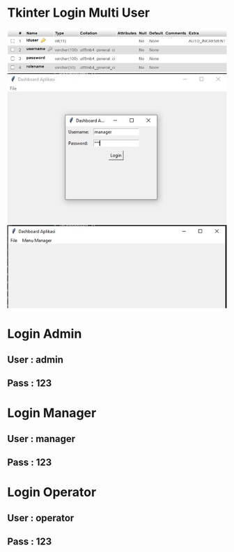 # Tkinter Login Multi User
![Users Table](https://github.com/freddywicaksono/tkinter_login_multiuser/blob/main/tabel_user.jpg)
![Login Form](https://github.com/freddywicaksono/tkinter_login_multiuser/blob/main/dashboard.jpg)
![After Login](https://github.com/freddywicaksono/tkinter_login_multiuser/blob/main/dashboard2.jpg)

# Login Admin
## User : admin
## Pass : 123

# Login Manager
## User : manager
## Pass : 123

# Login Operator
## User : operator
## Pass : 123
